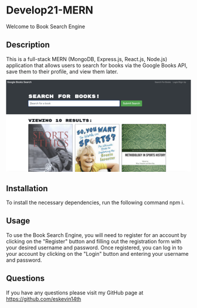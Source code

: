 # Develop21-MERN

Welcome to Book Search Engine

## Description
This is a full-stack MERN (MongoDB, Express.js, React.js, Node.js) application that allows users to search for books via the Google Books API, save them to their profile, and view them later.

![](mern.png)

## Installation
To install the necessary dependencies, run the following command npm i.

## Usage
To use the Book Search Engine, you will need to register for an account by clicking on the "Register" button and filling out the registration form with your desired username and password. Once registered, you can log in to your account by clicking on the "Login" button and entering your username and password.



## Questions
If you have any questions please visit my GitHub page at https://github.com/eskevin14th